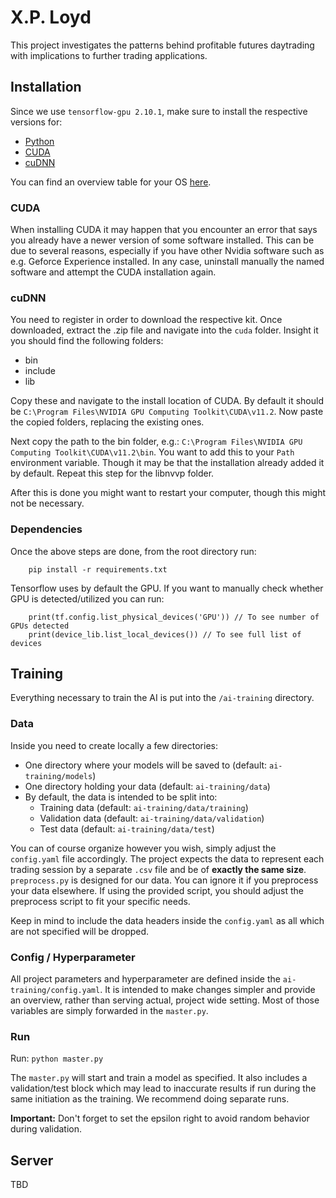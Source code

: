 # X.P. Loyd

This project investigates the patterns behind profitable futures daytrading with implications to further trading applications.

## Installation

Since we use `tensorflow-gpu 2.10.1`, make sure to install the respective versions for:

- [Python](https://www.python.org/downloads/)
- [CUDA](https://developer.nvidia.com/cuda-toolkit-archive)
- [cuDNN](https://developer.nvidia.com/cudnn)

You can find an overview table for your OS [here](https://www.tensorflow.org/install).

### CUDA

When installing CUDA it may happen that you encounter an error that says you already have a newer version of some software installed.
This can be due to several reasons, especially if you have other Nvidia software such as e.g. Geforce Experience installed.
In any case, uninstall manually the named software and attempt the CUDA installation again.

### cuDNN

You need to register in order to download the respective kit. Once downloaded, extract the .zip file and navigate into the `cuda` folder.
Insight it you should find the following folders:

- bin
- include
- lib

Copy these and navigate to the install location of CUDA. By default it should be `C:\Program Files\NVIDIA GPU Computing Toolkit\CUDA\v11.2`.
Now paste the copied folders, replacing the existing ones.

Next copy the path to the bin folder, e.g.: `C:\Program Files\NVIDIA GPU Computing Toolkit\CUDA\v11.2\bin`.
You want to add this to your `Path` environment variable. Though it may be that the installation already added it by default.
Repeat this step for the libnvvp folder.

After this is done you might want to restart your computer, though this might not be necessary.

### Dependencies

Once the above steps are done, from the root directory run:

```console
    pip install -r requirements.txt
```

Tensorflow uses by default the GPU. If you want to manually check whether GPU is detected/utilized you can run:

```console
    print(tf.config.list_physical_devices('GPU')) // To see number of GPUs detected
    print(device_lib.list_local_devices()) // To see full list of devices
```

## Training

Everything necessary to train the AI is put into the `/ai-training` directory.

### Data

Inside you need to create locally a few directories:

- One directory where your models will be saved to (default: `ai-training/models`)
- One directory holding your data (default: `ai-training/data`)
- By default, the data is intended to be split into:
  - Training data (default: `ai-training/data/training`)
  - Validation data (default: `ai-training/data/validation`)
  - Test data (default: `ai-training/data/test`)

You can of course organize however you wish, simply adjust the `config.yaml` file accordingly.
The project expects the data to represent each trading session by a separate `.csv` file and be of **exactly the same size**.
`preprocess.py` is designed for our data. You can ignore it if you preprocess your data elsewhere.
If using the provided script, you should adjust the preprocess script to fit your specific needs.

Keep in mind to include the data headers inside the `config.yaml` as all which are not specified will be dropped.

### Config / Hyperparameter

All project parameters and hyperparameter are defined inside the `ai-training/config.yaml`.
It is intended to make changes simpler and provide an overview, rather than serving actual, project wide setting.
Most of those variables are simply forwarded in the `master.py`.

### Run

Run: `python master.py`

The `master.py` will start and train a model as specified.
It also includes a validation/test block which may lead to inaccurate results if run during the same initiation as the training.
We recommend doing separate runs.

**Important:** Don't forget to set the epsilon right to avoid random behavior during validation.

## Server

TBD
